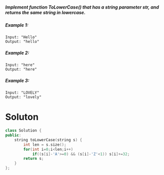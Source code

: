 ##### Implement function ToLowerCase() that has a string parameter str, and returns the same string in lowercase.

 

##### Example 1:
````
Input: "Hello"
Output: "hello"
````
##### Example 2:
````
Input: "here"
Output: "here"
````
##### Example 3:
````
Input: "LOVELY"
Output: "lovely"
````
# Soluton

```cpp
class Solution {
public:
    string toLowerCase(string s) {
        int len = s.size();
        for(int i=0;i<len;i++) 
            if((s[i]-'A'>=0) && (s[i]-'Z'<1)) s[i]+=32;
        return s;
    }
};
```